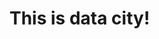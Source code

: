 <html lang="en">
<head>
  <meta charset="utf-8">

  <title>Data City</title>
  <meta name="description" content="The HTML5 Herald">
  <meta name="author" content="SitePoint">

  <link rel="stylesheet" href="css/styles.css?v=1.0">

</head>

<body>
    <h1>This is data city!</h1>
  <script src="js/scripts.js"></script>
</body>
</html>